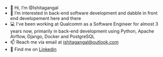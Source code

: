 - 👋 Hi, I’m @Ishitagangal
- 👀 I’m interested in back-end software development and dabble in front end developement here and there
- 💻 I've been working at Qualcomm as a Software Engineer for almost 3 years now, primarily in back-end development using Python, Apache Airflow, Django, Docker and PostgreSQL
- 📫 Reach me via email at ishitagangal@outlook.com 
- 📱 Find me on [Linkedin](https://www.linkedin.com/in/ishitagangal/)			
			

<!---
Ishitagangal/Ishitagangal is a ✨ special ✨ repository because its `README.md` (this file) appears on your GitHub profile.
You can click the Preview link to take a look at your changes.
--->
